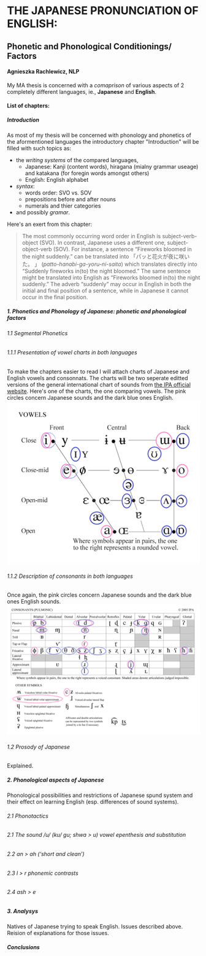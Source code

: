 # THE JAPANESE PRONUNCIATION OF ENGLISH: #
## Phonetic and Phonological Conditionings/ Factors ## 
#### Agnieszka Rachlewicz, NLP ###
My MA thesis is concerned with a _comaprison_ of various aspects of 2 completely different languages, ie., **Japanese** and **English**. 

#### List of chapters:

##### Introduction
As most of my thesis will be concerned with phonology and phonetics of the aformentioned languages the introductory chapter "Introduction" will be filled with such topics as:
* the *writing systems* of the compared languages, 
  * Japanese: Kanji (content words), hiragana (mialny grammar useage) and katakana (for foregin words amongst others)
  * English: English alphabet
* *syntax*:
  * words order: SVO vs. SOV
  * prepositions before and after nouns
  * numerals and thier categories 
* and possibly *gramar*.

Here's an exert from this chapter:
>The most commonly occurring word order in English is subject-verb-object (SVO). In contrast, Japanese uses a different one, subject-object-verb (SOV). For instance, a sentence 
“Fireworks bloomed in the night suddenly.” can be translated into
「パッと花火が夜に咲いた。 」  (*patto-hanabi-ga-yoru-ni-saita*) which translates directly into “Suddenly fireworks in(to) the night bloomed.” The same sentence might be translated into English as “Fireworks bloomed in(to) the night suddenly.” The adverb “suddenly” may occur in English in both the initial and final position of a sentence, while in Japanese it cannot occur in the final position.

##### 1. Phonetics and Phonology of Japanese: phonetic and phonological factors
###### 1.1 Segmental Phonetics
###### 1.1.1  Presentation of vowel charts in both languages
To make the chapters easier to read I will attach charts of Japanese and English vowels and consonnats. The charts will be two seperate editted versions of the general international chart of sounds from [the IPA official website](https://www.internationalphoneticassociation.org/content/full-ipa-chart).
Here's one of the charts, the one comparing vowels. The pink circles concern Japanese sounds and the dark blue ones English. ![The Vowels Chart](https://github.com/AgggR/MA_Plan/blob/master/IPA2005_3000px__VOWELS.png)
###### 1.1.2  Description of consonants in both languages
Once again, the pink circles concern Japanese sounds and the dark blue ones English sounds.
![The Consonant Chart](https://github.com/AgggR/MA_Plan/blob/master/IPA_consonants.png)
###### 1.2 Prosody of Japanese
Explained.

##### 2. Phonological aspects of Japanese
Phonological possibilities and restrictions of Japanese spund system and their effect on learning English (esp. differences of sound systems).
###### 2.1	Phonotactics
###### 2.1 The sound /u/ (ku/ gu; shwa > u) vowel epenthesis and substitution 
###### 2.2	an > ah (‘short and clean’)
###### 2.3	l > r phonemic contrasts
###### 2.4 ash > e

##### 3. Analysys
Natives of Japanese trying to speak English. Issues described above. Reision of explanations for those issues.

##### Conclusions
